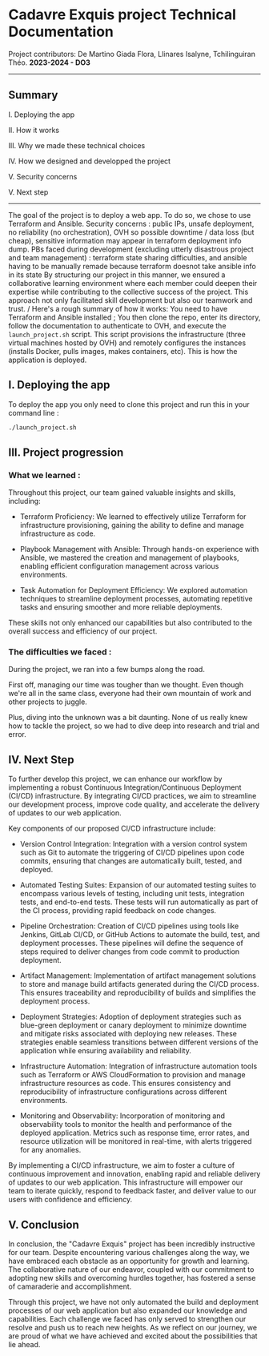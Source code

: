 # Cadavre Exquis project Technical Documentation

Project contributors: De Martino Giada Flora, Llinares Isalyne, Tchilinguiran Théo.
**2023-2024 - DO3**

---

## Summary
I. Deploying the app

II. How it works

III. Why we made these technical choices

IV. How we designed and developped the project

V. Security concerns

V. Next step

---

The goal of the project is to deploy a web app. To do so, we chose to use Terraform and Ansible.
Security concerns : public IPs, unsafe deployment, no reliability (no orchestration), OVH so possible downtime / data loss (but cheap), sensitive information may appear in terraform deployment info dump. PBs faced during development (excluding utterly disastrous project and team management) : terraform state sharing difficulties, and ansible having to be manually remade because terraform doesnot take ansible info in its state
By structuring our project in this manner, we ensured a collaborative learning environment where each member could deepen their expertise while contributing to the collective success of the project. This approach not only facilitated skill development but also our teamwork and trust.
/
Here's a rough summary of how it works:
You need to have Terraform and Ansible installed ;
You then clone the repo, enter its directory, follow the documentation to authenticate to OVH, and execute the `launch_project.sh` script.
This script provisions the infrastructure (three virtual machines hosted by OVH) and remotely configures the instances (installs Docker, pulls images, makes containers, etc).
This is how the application is deployed.

## I. Deploying the app
To deploy the app you only need to clone this project and run this in your command line :
```bash
./launch_project.sh
```

## III. Project progression
### What we learned :
Throughout this project, our team gained valuable insights and skills, including:

- Terraform Proficiency: We learned to effectively utilize Terraform for infrastructure provisioning, gaining the ability to define and manage infrastructure as code.

- Playbook Management with Ansible: Through hands-on experience with Ansible, we mastered the creation and management of playbooks, enabling efficient configuration management across various environments.

- Task Automation for Deployment Efficiency: We explored automation techniques to streamline deployment processes, automating repetitive tasks and ensuring smoother and more reliable deployments.

These skills not only enhanced our capabilities but also contributed to the overall success and efficiency of our project.
### The difficulties we faced : 
During the project, we ran into a few bumps along the road.

First off, managing our time was tougher than we thought. Even though we're all in the same class, everyone had their own mountain of work and other projects to juggle.

Plus, diving into the unknown was a bit daunting. None of us really knew how to tackle the project, so we had to dive deep into research and trial and error.

## IV. Next Step
To further develop this project, we can enhance our workflow by implementing a robust Continuous Integration/Continuous Deployment (CI/CD) infrastructure. By integrating CI/CD practices, we aim to streamline our development process, improve code quality, and accelerate the delivery of updates to our web application.

Key components of our proposed CI/CD infrastructure include:

- Version Control Integration: Integration with a version control system such as Git to automate the triggering of CI/CD pipelines upon code commits, ensuring that changes are automatically built, tested, and deployed.

- Automated Testing Suites: Expansion of our automated testing suites to encompass various levels of testing, including unit tests, integration tests, and end-to-end tests. These tests will run automatically as part of the CI process, providing rapid feedback on code changes.

- Pipeline Orchestration: Creation of CI/CD pipelines using tools like Jenkins, GitLab CI/CD, or GitHub Actions to automate the build, test, and deployment processes. These pipelines will define the sequence of steps required to deliver changes from code commit to production deployment.

- Artifact Management: Implementation of artifact management solutions to store and manage build artifacts generated during the CI/CD process. This ensures traceability and reproducibility of builds and simplifies the deployment process.

- Deployment Strategies: Adoption of deployment strategies such as blue-green deployment or canary deployment to minimize downtime and mitigate risks associated with deploying new releases. These strategies enable seamless transitions between different versions of the application while ensuring availability and reliability.

- Infrastructure Automation: Integration of infrastructure automation tools such as Terraform or AWS CloudFormation to provision and manage infrastructure resources as code. This ensures consistency and reproducibility of infrastructure configurations across different environments.

- Monitoring and Observability: Incorporation of monitoring and observability tools to monitor the health and performance of the deployed application. Metrics such as response time, error rates, and resource utilization will be monitored in real-time, with alerts triggered for any anomalies.

By implementing a CI/CD infrastructure, we aim to foster a culture of continuous improvement and innovation, enabling rapid and reliable delivery of updates to our web application. This infrastructure will empower our team to iterate quickly, respond to feedback faster, and deliver value to our users with confidence and efficiency.

## V. Conclusion
In conclusion, the "Cadavre Exquis" project has been incredibly instructive for our team. Despite encountering various challenges along the way, we have embraced each obstacle as an opportunity for growth and learning. The collaborative nature of our endeavor, coupled with our commitment to adopting new skills and overcoming hurdles together, has fostered a sense of camaraderie and accomplishment.

Through this project, we have not only automated the build and deployment processes of our web application but also expanded our knowledge and capabilities. Each challenge we faced has only served to strengthen our resolve and push us to reach new heights. As we reflect on our journey, we are proud of what we have achieved and excited about the possibilities that lie ahead.
